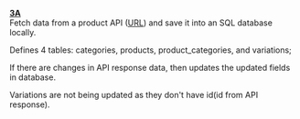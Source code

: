 **[3A](https://github.com/Exove/developer-test#3a-get-data-and-save-it-locally)**
<br>
Fetch data from a product API ([URL](https://github.com/Exove/developer-test/blob/main/material/products.json)) and save it into an SQL database locally.

Defines 4 tables: categories, products, product_categories, and variations;

If there are changes in API response data, then updates the updated fields in database.

Variations are not being updated as they don't have id(id from API response).